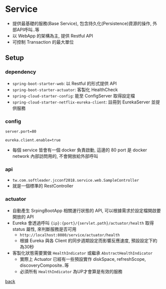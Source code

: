 # Service
- 提供最基礎的服務(Base Service), 包含持久化(Persistence)資源的操作, 外部API呼叫..等
- 以 WebApp 的架構為主, 提供 Restful API
- 可控制 Transaction 的最大單位

## Setup
### dependency
- `spring-boot-starter-web`: 以 Restful 的形式提供 API
- `spring-boot-starter-actuator`: 客製化 HealthCheck
- `spring-cloud-starter-config`: 能至 ConfigServer 取得設定檔
- `spring-cloud-starter-netflix-eureka-client`: 註冊到 EurekaServer 並提供服務

### config
```properties
server.port=80

eureka.client.enable=true
```
- 每個 service 皆會有一個 docker 負責啟動, 這邊的 80 port 是 docker network 內部訪問用的, 不會開放給外部呼叫

### api
- `tw.com.softleader.jcconf2018.service.web.SampleController`
- 就是一個標準的 RestController

### actuator
- 自動產生 SrpingBootApp 相關運行狀態的 API, 可以根據需求於設定檔開啟要開放的 API
- Eureka 會透過呼叫 `{ip}:{port}/{servlet.path}/actuator/health` 取得 status 屬性, 來判斷服務是否可用
    - `http://localhost:8080/service/actuator/health`
    - 根據 Eureka 與各 Client 的同步週期設定而影響反應速度, 預設設定下約為30秒
- 客製化狀態需要實做 `HealthIndicator` 或繼承 `AbstractHealthIndicator`
    - 實際上 Actuator 已經有一些預設實作 diskSpace, refreshScope, discoveryComposite..等
    - 必須所有 `HealthIndicator` 為UP才會算是有效的服務

[back](../README.md#detail)
